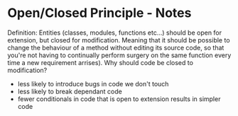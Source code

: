 # Open/Closed Principle - Notes

Definition: Entities (classes, modules, functions etc...) should be open for extension, but closed for modification. Meaning that it should be possible to change the behaviour of a method without editing its source code, so that you're not having to continually perform surgery on the same function every time a new requirement arrises).
Why should code be closed to modification?
- less likely to introduce bugs in code we don't touch
- less likely to break dependant code
- fewer conditionals in code that is open to extension results in simpler code
